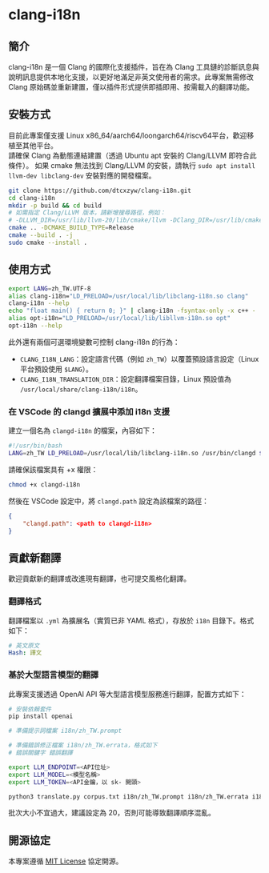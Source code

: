 # clang-i18n

## 簡介

clang-i18n 是一個 Clang 的國際化支援插件，旨在為 Clang 工具鏈的診斷訊息與說明訊息提供本地化支援，以更好地滿足非英文使用者的需求。此專案無需修改 Clang 原始碼並重新建置，僅以插件形式提供即插即用、按需載入的翻譯功能。

## 安裝方式

目前此專案僅支援 Linux x86_64/aarch64/loongarch64/riscv64平台，歡迎移植至其他平台。  
請確保 Clang 為動態連結建置（透過 Ubuntu apt 安裝的 Clang/LLVM 即符合此條件）。
如果 cmake 無法找到 Clang/LLVM 的安裝，請執行 `sudo apt install llvm-dev libclang-dev` 安裝對應的開發檔案。

```bash
git clone https://github.com/dtcxzyw/clang-i18n.git
cd clang-i18n
mkdir -p build && cd build
# 如需指定 Clang/LLVM 版本，請新增搜尋路徑，例如：
# -DLLVM_DIR=/usr/lib/llvm-20/lib/cmake/llvm -DClang_DIR=/usr/lib/cmake/clang-20
cmake .. -DCMAKE_BUILD_TYPE=Release
cmake --build . -j
sudo cmake --install .
```

## 使用方式

```bash
export LANG=zh_TW.UTF-8
alias clang-i18n="LD_PRELOAD=/usr/local/lib/libclang-i18n.so clang"
clang-i18n --help
echo "float main() { return 0; }" | clang-i18n -fsyntax-only -x c++ -
alias opt-i18n="LD_PRELOAD=/usr/local/lib/libllvm-i18n.so opt"
opt-i18n --help
```

此外還有兩個可選環境變數可控制 clang-i18n 的行為：
- `CLANG_I18N_LANG`：設定語言代碼（例如 `zh_TW`）以覆蓋預設語言設定（Linux 平台預設使用 `$LANG`）。
- `CLANG_I18N_TRANSLATION_DIR`：設定翻譯檔案目錄，Linux 預設值為 `/usr/local/share/clang-i18n/i18n`。

### 在 VSCode 的 clangd 擴展中添加 i18n 支援
建立一個名為 `clangd-i18n` 的檔案，內容如下：

```bash
#!/usr/bin/bash
LANG=zh_TW LD_PRELOAD=/usr/local/lib/libclang-i18n.so /usr/bin/clangd $@
```
請確保該檔案具有 +x 權限：

```bash
chmod +x clangd-i18n
```
然後在 VSCode 設定中，將 `clangd.path` 設定為該檔案的路徑：

```json
{
    "clangd.path": <path to clangd-i18n>
}
```

## 貢獻新翻譯

歡迎貢獻新的翻譯或改進現有翻譯，也可提交風格化翻譯。

### 翻譯格式
翻譯檔案以 `.yml` 為擴展名（實質已非 YAML 格式），存放於 `i18n` 目錄下。格式如下：

```yaml
# 英文原文
Hash: 譯文
```

### 基於大型語言模型的翻譯
此專案支援透過 OpenAI API 等大型語言模型服務進行翻譯，配置方式如下：

```bash
# 安裝依賴套件
pip install openai

# 準備提示詞檔案 i18n/zh_TW.prompt

# 準備錯誤修正檔案 i18n/zh_TW.errata，格式如下
# 錯誤關鍵字 錯誤翻譯

export LLM_ENDPOINT=<API位址>
export LLM_MODEL=<模型名稱>
export LLM_TOKEN=<API金鑰，以 sk- 開頭>

python3 translate.py corpus.txt i18n/zh_TW.prompt i18n/zh_TW.errata i18n/zh_TW.yml <批次大小>
```

批次大小不宜過大，建議設定為 20，否則可能導致翻譯順序混亂。

## 開源協定

本專案遵循 [MIT License](LICENSE) 協定開源。
